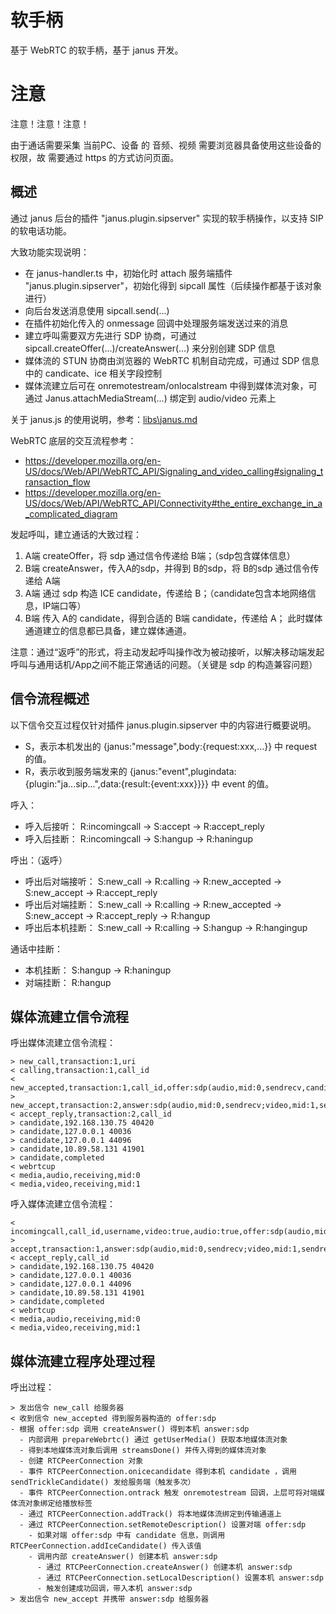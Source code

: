 # 软手柄

基于 WebRTC 的软手柄，基于 janus 开发。

# 注意

注意！注意！注意！

由于通话需要采集 当前PC、设备 的 音频、视频 需要浏览器具备使用这些设备的权限，故 需要通过 https 的方式访问页面。


## 概述
通过 janus 后台的插件 "janus.plugin.sipserver" 实现的软手柄操作，以支持 SIP 的软电话功能。

大致功能实现说明：
- 在 janus-handler.ts 中，初始化时 attach 服务端插件 "janus.plugin.sipserver"，初始化得到 sipcall 属性（后续操作都基于该对象进行）
- 向后台发送消息使用 sipcall.send(...)
- 在插件初始化传入的 onmessage 回调中处理服务端发送过来的消息
- 建立呼叫需要双方先进行 SDP 协商，可通过 sipcall.createOffer(...)/createAnswer(...) 来分别创建 SDP 信息
- 媒体流的 STUN 协商由浏览器的 WebRTC 机制自动完成，可通过 SDP 信息中的 candicate、ice 相关字段控制
- 媒体流建立后可在 onremotestream/onlocalstream 中得到媒体流对象，可通过 Janus.attachMediaStream(...) 绑定到 audio/video 元素上

关于 janus.js 的使用说明，参考：[libs\janus.md](libs/janus.md)

WebRTC 底层的交互流程参考：
- https://developer.mozilla.org/en-US/docs/Web/API/WebRTC_API/Signaling_and_video_calling#signaling_transaction_flow
- https://developer.mozilla.org/en-US/docs/Web/API/WebRTC_API/Connectivity#the_entire_exchange_in_a_complicated_diagram

发起呼叫，建立通话的大致过程：
1. A端 createOffer，将 sdp 通过信令传递给 B端；（sdp包含媒体信息）
2. B端 createAnswer，传入A的sdp，并得到 B的sdp，将 B的sdp 通过信令传递给 A端
3. A端 通过 sdp 构造 ICE candidate，传递给 B；（candidate包含本地网络信息，IP端口等）
4. B端 传入 A的 candidate，得到合适的 B端 candidate，传递给 A；
此时媒体通道建立的信息都已具备，建立媒体通道。


注意：通过“返呼”的形式，将主动发起呼叫操作改为被动接听，以解决移动端发起呼叫与通用话机/App之间不能正常通话的问题。（关键是 sdp 的构造兼容问题）



## 信令流程概述

以下信令交互过程仅针对插件 janus.plugin.sipserver 中的内容进行概要说明。
- S，表示本机发出的 {janus:"message",body:{request:xxx,...}} 中 request 的值。
- R，表示收到服务端发来的 {janus:"event",plugindata:{plugin:"ja...sip...",data:{result:{event:xxx}}}} 中 event 的值。

呼入：
- 呼入后接听：
R:incomingcall -> S:accept -> R:accept_reply
- 呼入后挂断：
R:incomingcall -> S:hangup -> R:haningup

呼出：（返呼）
- 呼出后对端接听：
S:new_call -> R:calling -> R:new_accepted -> S:new_accept -> R:accept_reply
- 呼出后对端挂断：
S:new_call -> R:calling -> R:new_accepted -> S:new_accept -> R:accept_reply -> R:hangup
- 呼出后本机挂断：
S:new_call -> R:calling -> S:hangup -> R:hangingup


通话中挂断：
- 本机挂断：
S:hangup -> R:haningup
- 对端挂断：
R:hangup


## 媒体流建立信令流程

呼出媒体流建立信令流程：
```text
> new_call,transaction:1,uri
< calling,transaction:1,call_id
< new_accepted,transaction:1,call_id,offer:sdp(audio,mid:0,sendrecv,candidate;video,mid:1,sendrecv,candidate;)
> new_accept,transaction:2,answer:sdp(audio,mid:0,sendrecv;video,mid:1,sendrecv;)
< accept_reply,transaction:2,call_id
> candidate,192.168.130.75 40420
> candidate,127.0.0.1 40036
> candidate,127.0.0.1 44096
> candidate,10.89.58.131 41901
> candidate,completed
< webrtcup
< media,audio,receiving,mid:0
< media,video,receiving,mid:1
```

呼入媒体流建立信令流程：
```text
< incomingcall,call_id,username,video:true,audio:true,offer:sdp(audio,mid:0,sendrecv,candidate;video,mid:1,sendrecv,candidate;)
> accept,transaction:1,answer:sdp(audio,mid:0,sendrecv;video,mid:1,sendrecv;)
< accept_reply,call_id
> candidate,192.168.130.75 40420
> candidate,127.0.0.1 40036
> candidate,127.0.0.1 44096
> candidate,10.89.58.131 41901
> candidate,completed
< webrtcup
< media,audio,receiving,mid:0
< media,video,receiving,mid:1
```


## 媒体流建立程序处理过程

呼出过程：
```text
> 发出信令 new_call 给服务器
< 收到信令 new_accepted 得到服务器构造的 offer:sdp
- 根据 offer:sdp 调用 createAnswer() 得到本机 answer:sdp
  - 内部调用 prepareWebrtc() 通过 getUserMedia() 获取本地媒体流对象
  - 得到本地媒体流对象后调用 streamsDone() 并传入得到的媒体流对象
  - 创建 RTCPeerConnection 对象
  - 事件 RTCPeerConnection.onicecandidate 得到本机 candidate ，调用 sendTrickleCandidate() 发给服务端（触发多次）
  - 事件 RTCPeerConnection.ontrack 触发 onremotestream 回调，上层可将对端媒体流对象绑定给播放标签
  - 通过 RTCPeerConnection.addTrack() 将本地媒体流绑定到传输通道上
  - 通过 RTCPeerConnection.setRemoteDescription() 设置对端 offer:sdp
    - 如果对端 offer:sdp 中有 candidate 信息，则调用 RTCPeerConnection.addIceCandidate() 传入该值
    - 调用内部 createAnswer() 创建本机 answer:sdp
      - 通过 RTCPeerConnection.createAnswer() 创建本机 answer:sdp
      - 通过 RTCPeerConnection.setLocalDescription() 设置本机 answer:sdp
      - 触发创建成功回调，带入本机 answer:sdp
> 发出信令 new_accept 并携带 answer:sdp 给服务器
```






